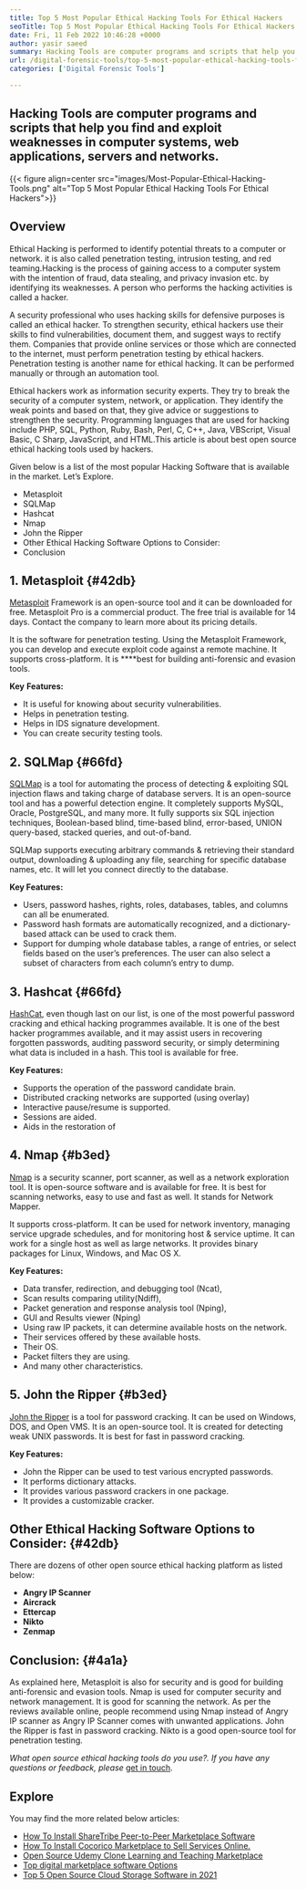 ```yaml
---
title: Top 5 Most Popular Ethical Hacking Tools For Ethical Hackers
seoTitle: Top 5 Most Popular Ethical Hacking Tools For Ethical Hackers
date: Fri, 11 Feb 2022 10:46:28 +0000
author: yasir saeed
summary: Hacking Tools are computer programs and scripts that help you find and exploit weaknesses in computer systems, web applications, servers and networks.
url: /digital-forensic-tools/top-5-most-popular-ethical-hacking-tools-for-ethical-hackers/
categories: ['Digital Forensic Tools']

---
```

## Hacking Tools are computer programs and scripts that help you find and exploit weaknesses in computer systems, web applications, servers and networks.

{{< figure align=center src="images/Most-Popular-Ethical-Hacking-Tools.png" alt="Top 5 Most Popular Ethical Hacking Tools For Ethical Hackers">}}  

## Overview

Ethical Hacking is performed to identify potential threats to a computer or network. it is also called penetration testing, intrusion testing, and red teaming.Hacking is the process of gaining access to a computer system with the intention of fraud, data stealing, and privacy invasion etc. by identifying its weaknesses. A person who performs the hacking activities is called a hacker.

A security professional who uses hacking skills for defensive purposes is called an ethical hacker. To strengthen security, ethical hackers use their skills to find vulnerabilities, document them, and suggest ways to rectify them. Companies that provide online services or those which are connected to the internet, must perform penetration testing by ethical hackers. Penetration testing is another name for ethical hacking. It can be performed manually or through an automation tool.

Ethical hackers work as information security experts. They try to break the security of a computer system, network, or application. They identify the weak points and based on that, they give advice or suggestions to strengthen the security. Programming languages that are used for hacking include PHP, SQL, Python, Ruby, Bash, Perl, C, C++, Java, VBScript, Visual Basic, C Sharp, JavaScript, and HTML.This article is about best open source ethical hacking tools used by hackers.

Given below is a list of the most popular Hacking Software that is available in the market. Let’s Explore.

  * Metasploit
  * SQLMap
  * Hashcat
  * Nmap
  * John the Ripper
  * Other Ethical Hacking Software Options to Consider:
  * Conclusion

## 1. Metasploit {#42db}

[Metasploit][1] Framework is an open-source tool and it can be downloaded for free. Metasploit Pro is a commercial product. The free trial is available for 14 days. Contact the company to learn more about its pricing details.

It is the software for penetration testing. Using the Metasploit Framework, you can develop and execute exploit code against a remote machine. It supports cross-platform. It is ****best for building anti-forensic and evasion tools.

**Key** **Features:**

  * It is useful for knowing about security vulnerabilities.
  * Helps in penetration testing.
  * Helps in IDS signature development.
  * You can create security testing tools.

## 2. SQLMap {#66fd}

[SQLMap][2] is a tool for automating the process of detecting & exploiting SQL injection flaws and taking charge of database servers. It is an open-source tool and has a powerful detection engine. It completely supports MySQL, Oracle, PostgreSQL, and many more. It fully supports six SQL injection techniques, Boolean-based blind, time-based blind, error-based, UNION query-based, stacked queries, and out-of-band.

SQLMap supports executing arbitrary commands & retrieving their standard output, downloading & uploading any file, searching for specific database names, etc. It will let you connect directly to the database.

**Key Features:**

  * Users, password hashes, rights, roles, databases, tables, and columns can all be enumerated.
  * Password hash formats are automatically recognized, and a dictionary-based attack can be used to crack them.
  * Support for dumping whole database tables, a range of entries, or select fields based on the user’s preferences. The user can also select a subset of characters from each column’s entry to dump.

## 3. Hashcat {#66fd}

[HashCat][3], even though last on our list, is one of the most powerful password cracking and ethical hacking programmes available. It is one of the best hacker programmes available, and it may assist users in recovering forgotten passwords, auditing password security, or simply determining what data is included in a hash. This tool is available for free.

**Key Features:**

  * Supports the operation of the password candidate brain.
  * Distributed cracking networks are supported (using overlay)
  * Interactive pause/resume is supported.
  * Sessions are aided.
  * Aids in the restoration of

## 4. Nmap {#b3ed}

[Nmap][4] is a security scanner, port scanner, as well as a network exploration tool. It is open-source software and is available for free. It is best for scanning networks, easy to use and fast as well. It stands for Network Mapper.

It supports cross-platform. It can be used for network inventory, managing service upgrade schedules, and for monitoring host & service uptime. It can work for a single host as well as large networks. It provides binary packages for Linux, Windows, and Mac OS X.

**Key Features:**

  * Data transfer, redirection, and debugging tool (Ncat),
  * Scan results comparing utility(Ndiff),
  * Packet generation and response analysis tool (Nping),
  * GUI and Results viewer (Nping)
  * Using raw IP packets, it can determine available hosts on the network.
  * Their services offered by these available hosts.
  * Their OS.
  * Packet filters they are using.
  * And many other characteristics.

## 5. John the Ripper {#b3ed}

[John the Ripper][5] is a tool for password cracking. It can be used on Windows, DOS, and Open VMS. It is an open-source tool. It is created for detecting weak UNIX passwords. It is best for fast in password cracking.

**Key Features:**

  * John the Ripper can be used to test various encrypted passwords.
  * It performs dictionary attacks.
  * It provides various password crackers in one package.
  * It provides a customizable cracker.

## Other Ethical Hacking Software Options to Consider: {#42db}

There are dozens of other open source ethical hacking platform as listed below:

  * **Angry IP Scanner**
  * **Aircrack**
  * **Ettercap**
  * **Nikto**
  * **Zenmap**

## Conclusion: {#4a1a}

As explained here, Metasploit is also for security and is good for building anti-forensic and evasion tools. Nmap is used for computer security and network management. It is good for scanning the network. As per the reviews available online, people recommend using Nmap instead of Angry IP scanner as Angry IP Scanner comes with unwanted applications. John the Ripper is fast in password cracking. Nikto is a good open-source tool for penetration testing. 

_What _open source ethical hacking tools__ _do you use?. If you have any questions or feedback, please_ [get in touch][6].

## Explore

You may find the more related below articles:

  * [How To Install ShareTribe Peer-to-Peer Marketplace Software][7]
  * [How To Install Cocorico Marketplace to Sell Services Online.][8]
  * [Open Source Udemy Clone Learning and Teaching Marketplace][9]
  * [Top digital marketplace software Options][10]
  * [Top 5 Open Source Cloud Storage Software in 2021][11]

 [1]: https://www.metasploit.com/
 [2]: https://sqlmap.org/
 [3]: https://hashcat.net/hashcat/
 [4]: https://nmap.org/
 [5]: https://www.openwall.com/john/
 [6]: mailto:yasir.saeed@aspose.com
 [7]: https://products.containerize.com/marketplace/sharetribe/
 [8]: https://products.containerize.com/marketplace/cocorico/
 [9]: https://products.containerize.com/marketplace/edurge/
 [10]: https://products.containerize.com/marketplace/
 [11]: https://blog.containerize.com/2021/06/25/top-5-open-source-cloud-storage-software-in-2021/